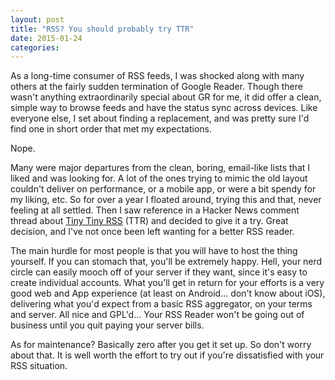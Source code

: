```yaml
---
layout: post
title: "RSS? You should probably try TTR"
date: 2015-01-24
categories:
---
```

As a long-time consumer of RSS feeds, I was shocked along with many others at
the fairly sudden termination of Google Reader. Though there wasn't anything
extraordinarily special about GR for me, it did offer a clean, simple way to browse
feeds and have the status sync across devices. Like everyone else, I set about
finding a replacement, and was pretty sure I'd find one in short order that met my
expectations.

Nope.

Many were major departures from the clean, boring, email-like lists that I liked
and was looking for. A lot of the ones trying to mimic the old layout couldn't deliver
on performance, or a mobile app, or were a bit spendy for my liking, etc. So for over a year I floated around, trying this and that, never feeling
at all settled. Then I saw reference in a Hacker News comment thread about
[Tiny Tiny RSS](http://tt-rss.org/) (TTR) and decided to give it a try.  Great decision,
and I've not once been left wanting for a better RSS reader.

The main hurdle for most people is that you will have to host the thing yourself.
If you can stomach that, you'll be extremely happy. Hell, your nerd circle can
easily mooch off of your server if they want, since it's easy to create individual
accounts. What you'll get in return for your efforts is a very good web and App
experience (at least on Android... don't know about iOS), delivering what you'd
expect from a basic RSS aggregator, on your terms and server. All nice and
GPL'd... Your RSS Reader won't be going out of business until you quit paying your server bills.

As for maintenance? Basically zero after you get it set up. So don't worry about
that. It is well worth the effort to try out if you're dissatisfied with your RSS situation.

</rss>

